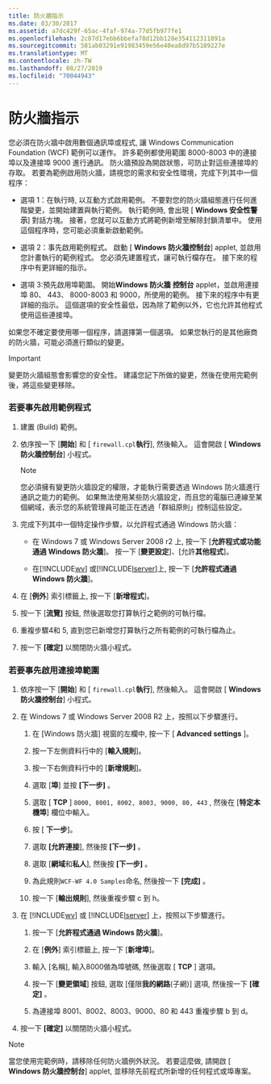 ```yaml
---
title: 防火牆指示
ms.date: 03/30/2017
ms.assetid: a7dc429f-65ac-4faf-974a-77d5fb977fe1
ms.openlocfilehash: 2c07d17ebb6bbefa78d12bb128e354112311891a
ms.sourcegitcommit: 581ab03291e91983459e56e40ea8d97b5189227e
ms.translationtype: MT
ms.contentlocale: zh-TW
ms.lasthandoff: 08/27/2019
ms.locfileid: "70044943"
---
```

# <a name="firewall-instructions"></a>防火牆指示
您必須在防火牆中啟用數個通訊埠或程式, 讓 Windows Communication Foundation (WCF) 範例可以運作。 許多範例都使用範圍 8000-8003 中的連接埠以及連接埠 9000 進行通訊。 防火牆預設為開啟狀態，可防止對這些連接埠的存取。 若要為範例啟用防火牆，請視您的需求和安全性環境，完成下列其中一個程序：  
  
- 選項 1：在執行時, 以互動方式啟用範例。 不要對您的防火牆組態進行任何進階變更，並開始建置與執行範例。 執行範例時, 會出現 [ **Windows 安全性警示**] 對話方塊。 接著，您就可以互動方式將範例新增至解除封鎖清單中。 使用這個程序時，您可能必須重新啟動範例。  
  
- 選項 2：事先啟用範例程式。 啟動 [ **Windows 防火牆控制台**] applet, 並啟用您計畫執行的範例程式。 您必須先建置程式，讓可執行檔存在。 接下來的程序中有更詳細的指示。  
  
- 選項 3:預先啟用埠範圍。 開始**Windows 防火牆** **控制台** applet，並啟用連接埠 80、 443、 8000-8003 和 9000，所使用的範例。 接下來的程序中有更詳細的指示。 這個選項的安全性最低，因為除了範例以外，它也允許其他程式使用這些連接埠。  
  
 如果您不確定要使用哪一個程序，請選擇第一個選項。 如果您執行的是其他廠商的防火牆，可能必須進行類似的變更。  
  
> [!IMPORTANT]
> 變更防火牆組態會影響您的安全性。 建議您記下所做的變更，然後在使用完範例後，將這些變更移除。  
  
### <a name="to-enable-samples-programs-in-advance"></a>若要事先啟用範例程式  
  
1. 建置 (Build) 範例。  
  
2. 依序按一下 [**開始**] 和 [ `firewall.cpl`**執行**], 然後輸入。 這會開啟 [ **Windows 防火牆控制台**] 小程式。  
  
    > [!NOTE]
    > 您必須擁有變更防火牆設定的權限，才能執行需要透過 Windows 防火牆進行通訊之能力的範例。 如果無法使用某些防火牆設定，而且您的電腦已連線至某個網域，表示您的系統管理員可能正在透過「群組原則」控制這些設定。  
  
3. 完成下列其中一個特定操作步驟，以允許程式通過 Windows 防火牆：  
  
    - 在 Windows 7 或 Windows Server 2008 r2 上, 按一下 [**允許程式或功能通過 Windows 防火牆**]。 按一下 [**變更設定**]、[允許**其他程式**]。  
  
    - 在[!INCLUDE[wv](../../../../includes/wv-md.md)] 或[!INCLUDE[lserver](../../../../includes/lserver-md.md)]上, 按一下 [**允許程式通過 Windows 防火牆**]。  
  
4. 在 [**例外**] 索引標籤上, 按一下 [**新增程式**]。  
  
5. 按一下 [**流覽]** 按鈕, 然後選取您打算執行之範例的可執行檔。  
  
6. 重複步驟4和 5, 直到您已新增您打算執行之所有範例的可執行檔為止。  
  
7. 按一下 **[確定]** 以關閉防火牆小程式。  
  
### <a name="to-enable-a-port-range-in-advance"></a>若要事先啟用連接埠範圍  
  
1. 依序按一下 [**開始**] 和 [ `firewall.cpl`**執行**], 然後輸入。 這會開啟 [ **Windows 防火牆控制台**] 小程式。  
  
2. 在 Windows 7 或 Windows Server 2008 R2 上，按照以下步驟進行。  
  
    1. 在 [Windows 防火牆] 視窗的左欄中, 按一下 [ **Advanced settings** ]。  
  
    2. 按一下左側資料行中的 [**輸入規則**]。  
  
    3. 按一下右側資料行中的 [**新增規則**]。  
  
    4. 選取 [**埠**] 並按 **[下一步]** 。  
  
    5. 選取 [ **TCP** ] `8000, 8001, 8002, 8003, 9000, 80, 443` , 然後在 [**特定本機埠**] 欄位中輸入。  
  
    6. 按 [ **下一步**]。  
  
    7. 選取 **[允許連接**], 然後按 **[下一步]** 。  
  
    8. 選取 [**網域**和**私人**], 然後按 **[下一步]** 。  
  
    9. 為此規則`WCF-WF 4.0 Samples`命名, 然後按一下 **[完成]** 。  
  
    10. 按一下 [**輸出規則**], 然後重複步驟 c 到 h。  
  
3. 在 [!INCLUDE[wv](../../../../includes/wv-md.md)] 或 [!INCLUDE[lserver](../../../../includes/lserver-md.md)] 上，按照以下步驟進行。  
  
    1. 按一下 [**允許程式通過 Windows 防火牆**]。  
  
    2. 在 [**例外**] 索引標籤上, 按一下 [**新增埠**]。  
  
    3. 輸入 [名稱], 輸入8000做為埠號碼, 然後選取 [ **TCP** ] 選項。  
  
    4. 按一下 [**變更領域**] 按鈕, 選取 [僅限**我的網路**(子網)] 選項, 然後按一下 **[確定]** 。  
  
    5. 為連接埠 8001、8002、8003、9000、80 和 443 重複步驟 b 到 d。  
  
4. 按一下 **[確定]** 以關閉防火牆小程式。  
  
> [!NOTE]
> 當您使用完範例時，請移除任何防火牆例外狀況。 若要這麼做, 請開啟 [ **Windows 防火牆控制台**] applet, 並移除先前程式所新增的任何程式或埠專案。
